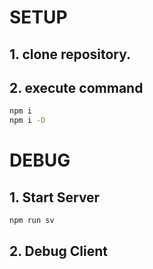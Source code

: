 # SETUP
## 1. clone repository.
## 2. execute command
```bat
npm i
npm i -D
```

# DEBUG
## 1. Start Server
```
npm run sv
```

## 2. Debug Client

